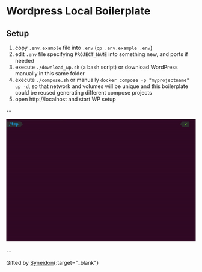 # Wordpress Local Boilerplate

## Setup

1. copy `.env.example` file into `.env` (`cp .env.example .env`)
2. edit `.env` file specifying `PROJECT_NAME` into something new, and ports if needed
3. execute `./download_wp.sh` (a bash script) or download WordPress manually in this same folder
4. execute `./compose.sh` or manually `docker compose -p "myprojectname" up -d`, so that network and volumes will be unique and this boilerplate could be reused generating different compose projects
5. open http://localhost and start WP setup

--

![Example usage](example.gif)

--

Gifted by [Syneidon](https://syneidon.com){:target="_blank"}
